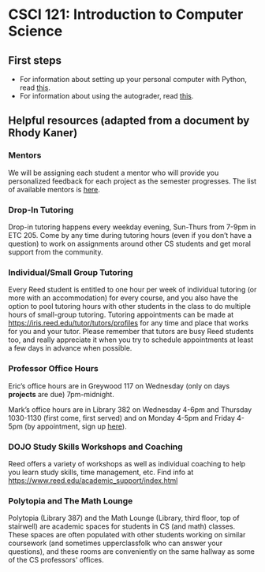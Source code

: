 # CSCI 121: Introduction to Computer Science

## First steps

- For information about setting up your personal computer with Python, read [this](admin/anaconda.md).
- For information about using the autograder, read [this](admin/autograder.md).


## Helpful resources (adapted from a document by Rhody Kaner)

### Mentors

We will be assigning each student a mentor who will provide you personalized
feedback for each project as the semester progresses. The list of
available mentors is [here](https://github.com/Mark-Hopkins-at-Reed/csci-121/blob/master/admin/mentors.md).

### Drop-In Tutoring
Drop-in tutoring happens every weekday evening, Sun-Thurs from 7-9pm in 
ETC 205. Come by any time during tutoring hours (even if you don’t have a 
question) to work on assignments around other CS students and get moral 
support from the community. 

### Individual/Small Group Tutoring 
Every Reed student is entitled to one hour per week of individual tutoring
(or more with an accommodation) for every course, and you also have the
option to pool tutoring hours with other students in the class to do
multiple hours of small-group tutoring. Tutoring appointments can be
made at https://iris.reed.edu/tutor/tutors/profiles for any time and place
that works for you and your tutor. Please remember that tutors are busy Reed
students too, and really appreciate it when you try to schedule appointments
at least a few days in advance when possible.

### Professor Office Hours
Eric’s office hours are in Greywood 117 on Wednesday
(only on days **projects** are due) 7pm-midnight.

Mark’s office hours are in Library 382 on Wednesday 4-6pm and Thursday 1030-1130
(first come, first served) and on Monday 4-5pm and Friday 4-5pm (by appointment,
sign up [here](https://calendar.google.com/calendar/selfsched?sstoken=UU5mSjE1SFNSUk5xfGRlZmF1bHR8NzQ2MDU3MzJkYjQyOTkxOGE3OWViMzU0MDYxMTQxOWM)).

### DOJO Study Skills Workshops and Coaching
Reed offers a variety of workshops as well as individual coaching to help
you learn study skills, time management, etc. Find info at
https://www.reed.edu/academic_support/index.html

### Polytopia and The Math Lounge
Polytopia (Library 387) and the Math Lounge (Library, third floor, top of stairwell) 
are academic spaces for students in CS (and math) classes. These spaces are
often populated with other students working on similar coursework
(and sometimes upperclassfolk who can answer your questions), and these rooms
are conveniently on the same hallway as some of the CS professors' offices.


